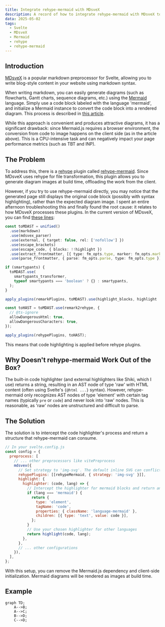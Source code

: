 ```yaml
---
title: Integrate rehype-mermaid with MDsveX
description: A record of how to integrate rehype-mermaid with MDsveX to achieve better client-side loading performance for markdown-based pages with Mermaid graphs.
data: 2025-05-02
tags:
  - Svelte
  - MDsveX
  - Mermaid
  - rehype
  - rehype-mermaid
---
```


## Introduction

[MDsveX](https://github.com/pngwn/MDsveX) is a popular markdown preprocessor for Svelte, allowing you to write blog-style content in your website using markdown syntax.

When writing markdown, you can easily generate diagrams (such as flowcharts, Gantt charts, sequence diagrams, etc.) using the [Mermaid](https://mermaid.js.org/) language. Simply use a code block labeled with the language 'mermaid', and initialize a Mermaid instance to convert the code block into a rendered diagram. This process is described in [this article](https://jamesjoy.site/posts/2023-06-26-svelte-mermaidjs).

While this approach is convenient and produces attractive diagrams, it has a significant drawback: since Mermaid.js requires a browser environment, the conversion from code to image happens on the client side (as in the article above). This is a CPU-intensive task and can negatively impact your page performance metrics (such as TBT and INP).

## The Problem

To address this, there is a [rehype](https://github.com/rehypejs/rehype) plugin called [rehype-mermaid](https://github.com/remcohaszing/rehype-mermaid). Since MDsveX uses rehype for file transformation, this plugin allows you to generate diagram images at build time, offloading the work from the client.

However, if you try to use rehype-mermaid directly, you may notice that the generated page still displays the original code block (possibly with syntax highlighting), rather than the expected diagram image. I spent an entire afternoon troubleshooting this and finally found the root cause: it relates to how MDsveX processes these plugins. In the current version of MDsveX, you can find [these lines](https://github.com/pngwn/MDsveX/blob/bdf1ca706769113aa647dc39c92dc29706caa974/packages/mdsvex/src/index.ts#L79):

```ts
const toMDAST = unified()
  .use(markdown)
  .use(mdsvex_parser)
  .use(external, { target: false, rel: ['nofollow'] })
  .use(escape_brackets)
  .use(escape_code, { blocks: !!highlight })
  .use(extract_frontmatter, [{ type: fm_opts.type, marker: fm_opts.marker }])
  .use(parse_frontmatter, { parse: fm_opts.parse, type: fm_opts.type });

if (smartypants) {
  toMDAST.use(
    smartypants_transformer,
    typeof smartypants === 'boolean' ? {} : smartypants,
  );
}

apply_plugins(remarkPlugins, toMDAST).use(highlight_blocks, highlight || {});

const toHAST = toMDAST.use(remark2rehype, {
  // @ts-ignore
  allowDangerousHtml: true,
  allowDangerousCharacters: true,
});

apply_plugins(rehypePlugins, toHAST);
```

This means that code highlighting is applied before rehype plugins.

## Why Doesn't rehype-mermaid Work Out of the Box?

The built-in code highlighter (and external highlighters like Shiki, which I use) returns a string, resulting in an AST node of type 'raw' with HTML content (often using Svelte's `{@html ...}` syntax). However, rehype-mermaid only recognizes AST nodes of type 'element' with certain tag names (typically `pre` or `code`) and never look into 'raw' nodes. This is reasonable, as 'raw' nodes are unstructured and difficult to parse.

## The Solution

The solution is to intercept the code highlighter's process and return a structure that rehype-mermaid can consume.

```js
// In your svelte.config.js
const config = {
  preprocess: [
    // ... other preprocessors like vitePreprocess
    mdsvex({
      // Set strategy to 'img-svg'. The default inline SVG can conflict with the Svelte compiler (mainly due to '<' and '>' in SVG tags).
      rehypePlugins: [[rehypeMermaid, { strategy: 'img-svg' }]],
      highlight: {
        highlighter: (code, lang) => {
          // Intercept the highlighter for mermaid blocks and return an AST node directly.
          if (lang === 'mermaid') {
            return {
              type: 'element',
              tagName: 'code',
              properties: { className: 'language-mermaid' },
              children: [{ type: 'text', value: code }],
            };
          }
          // Use your chosen highlighter for other languages
          return highlight(code, lang);
        },
      },
      // ... other configurations
    }),
  ],
};
```

With this setup, you can remove the Mermaid.js dependency and client-side initialization. Mermaid diagrams will be rendered as images at build time.

## Example

```mermaid
graph TD;
    A-->B;
    A-->C;
    B-->D;
    C-->D;
```
